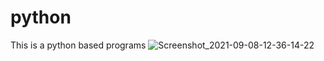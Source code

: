 # python
This is a python based programs 
![Screenshot_2021-09-08-12-36-14-22](https://user-images.githubusercontent.com/88123015/134770726-f2a57219-2c91-4aad-9eb2-d1b91044cf19.jpg)


